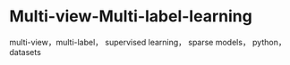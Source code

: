 # Multi-view-Multi-label-learning
multi-view，multi-label， supervised learning， sparse models， python， datasets
